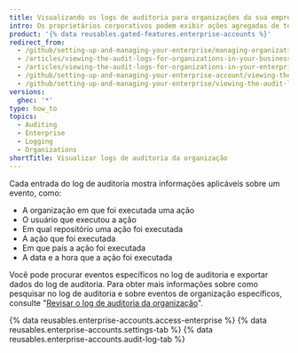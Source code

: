 ```yaml
---
title: Visualizando os logs de auditoria para organizações da sua empresa
intro: Os proprietários corporativos podem exibir ações agregadas de todas as organizações pertencentes a uma conta corporativa no log de auditoria.
product: '{% data reusables.gated-features.enterprise-accounts %}'
redirect_from:
  - /github/setting-up-and-managing-your-enterprise/managing-organizations-in-your-enterprise-account/viewing-the-audit-logs-for-organizations-in-your-enterprise-account
  - /articles/viewing-the-audit-logs-for-organizations-in-your-business-account/
  - /articles/viewing-the-audit-logs-for-organizations-in-your-enterprise-account
  - /github/setting-up-and-managing-your-enterprise-account/viewing-the-audit-logs-for-organizations-in-your-enterprise-account
  - /github/setting-up-and-managing-your-enterprise/viewing-the-audit-logs-for-organizations-in-your-enterprise-account
versions:
  ghec: '*'
type: how_to
topics:
  - Auditing
  - Enterprise
  - Logging
  - Organizations
shortTitle: Visualizar logs de auditoria da organização
---
```


Cada entrada do log de auditoria mostra informações aplicáveis sobre um evento, como:

- A organização em que foi executada uma ação
- O usuário que executou a ação
- Em qual repositório uma ação foi executada
- A ação que foi executada
- Em que país a ação foi executada
- A data e a hora que a ação foi executada

Você pode procurar eventos específicos no log de auditoria e exportar dados do log de auditoria. Para obter mais informações sobre como pesquisar no log de auditoria e sobre eventos de organização específicos, consulte "[Revisar o log de auditoria da organização](/organizations/keeping-your-organization-secure/reviewing-the-audit-log-for-your-organization)".

{% data reusables.enterprise-accounts.access-enterprise %}
{% data reusables.enterprise-accounts.settings-tab %}
{% data reusables.enterprise-accounts.audit-log-tab %}

